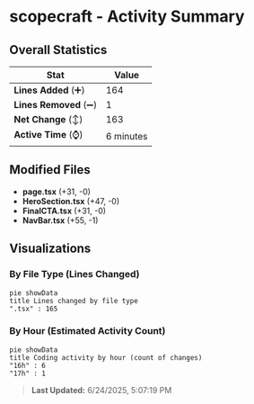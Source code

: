 # scopecraft - Activity Summary 

## Overall Statistics

| Stat                   | Value                                                             |
| ---------------------- | ----------------------------------------------------------------- |
| **Lines Added** (➕)   | 164                                          |
| **Lines Removed** (➖) | 1                                        |
| **Net Change** (↕)    | 163                |
| **Active Time** (⌚)   | 6 minutes |


## Modified Files
- **page.tsx** (+31, -0)
- **HeroSection.tsx** (+47, -0)
- **FinalCTA.tsx** (+31, -0)
- **NavBar.tsx** (+55, -1)

## Visualizations

### By File Type (Lines Changed)

```mermaid
pie showData
title Lines changed by file type
".tsx" : 165
```

### By Hour (Estimated Activity Count)

```mermaid
pie showData
title Coding activity by hour (count of changes)
"16h" : 6
"17h" : 1
```


> **Last Updated:** 6/24/2025, 5:07:19 PM